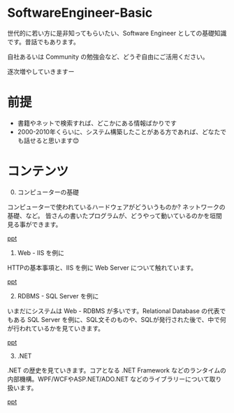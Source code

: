 # SoftwareEngineer-Basic
世代的に若い方に是非知ってもらいたい、Software Engineer としての基礎知識です。昔話でもあります。

自社あるいは Community の勉強会など、どうぞ自由にご活用ください。

逐次増やしていきますー

# 前提
- 書籍やネットで検索すれば、どこかにある情報ばかりです
- 2000-2010年くらいに、システム構築したことがある方であれば、どなたでも話せると思います😊

# コンテンツ

0. コンピューターの基礎

コンピューターで使われているハードウェアがどういうものか?
ネットワークの基礎、など。
皆さんの書いたプログラムが、どうやって動いているのかを垣間見る事ができます。

[ppt](ppt/0.ComputerBasic.pptx)

1. Web - IIS を例に

HTTPの基本事項と、IIS を例に Web Server について触れています。

[ppt](ppt/1.Web.pptx)

2. RDBMS - SQL Server を例に

いまだにシステムは Web - RDBMS が多いです。Relational Database の代表でもある SQL Server を例に、SQL文そのものや、SQLが発行された後で、中で何が行われているかを見ていきます。

[ppt](ppt/2.SQLServer.pptx)

3. .NET

.NET の歴史を見ていきます。コアとなる .NET Framework などのランタイムの内部機構。WPF/WCFやASP.NET/ADO.NET などのライブラリーについて取り扱います。

[ppt](ppt/3.NET.pptx)